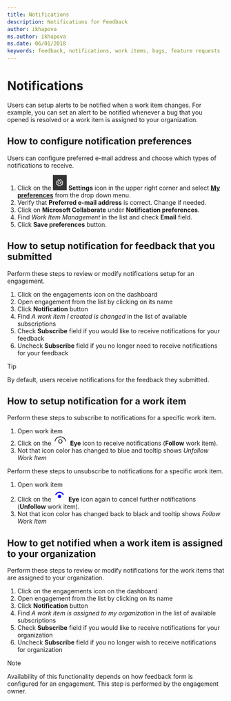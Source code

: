 ```yaml
---
title: Notifications
description: Notifications for Feedback
author: ikhapova
ms.author: ikhapova
ms.date: 06/01/2018
keywords: feedback, notifications, work items, bugs, feature requests
---
```


# Notifications

Users can setup alerts to be notified when a work item changes. For example, you can set an alert to be notified whenever a bug that you opened is resolved or a work item is assigned to your organization.

## How to configure notification preferences

Users can configure preferred e-mail address and choose which types of notifications to receive.

1. Click on the ![Settings](images/settings.png) **Settings** icon in the upper right corner and select [**My preferences**](https://developer.microsoft.com/en-us/dashboard/engagement/preference) from the drop down menu.
2. Verify that **Preferred e-mail address** is correct. Change if needed.
3. Click on **Microsoft Collaborate** under **Notification preferences**.
4. Find *Work Item Management* in the list and check **Email** field.
5. Click **Save preferences** button.

## How to setup notification for feedback that you submitted

Perform these steps to review or modify notifications setup for an engagement.

1. Click on the engagements icon on the dashboard
2. Open engagement from the list by clicking on its name
3. Click **Notification** button
4. Find *A work item I created is changed* in the list of available subscriptions
5. Check **Subscribe** field if you would like to receive notifications for your feedback
6. Uncheck **Subscribe** field if you no longer need to receive notifications for your feedback

>[!TIP]
> By default, users receive notifications for the feedback they submitted. 

## How to setup notification for a work item

Perform these steps to subscribe to notifications for a specific work item.

1. Open work item
2. Click on the ![Eye](images/eye.png) **Eye** icon to receive notifications (**Follow** work item).
3. Not that icon color has changed to blue and tooltip shows *Unfollow Work Item*

Perform these steps to unsubscribe to notifications for a specific work item.

1. Open work item
2. Click on the ![Eye](images/eye-blue.png) **Eye** icon again to cancel further notifications (**Unfollow** work item).
3. Not that icon color has changed back to black and tooltip shows *Follow Work Item*

## How to get notified when a work item is assigned to your organization

Perform these steps to review or modify notifications for the work items that are assigned to your organization.

1. Click on the engagements icon on the dashboard
2. Open engagement from the list by clicking on its name
3. Click **Notification** button
4. Find *A work item is assigned to my organization* in the list of available subscriptions
5. Check **Subscribe** field if you would like to receive notifications for your organization
6. Uncheck **Subscribe** field if you no longer wish to receive notifications for organization

>[!NOTE]
> Availability of this functionality depends on how feedback form is configured for an engagement. This step is performed by the engagement owner.
